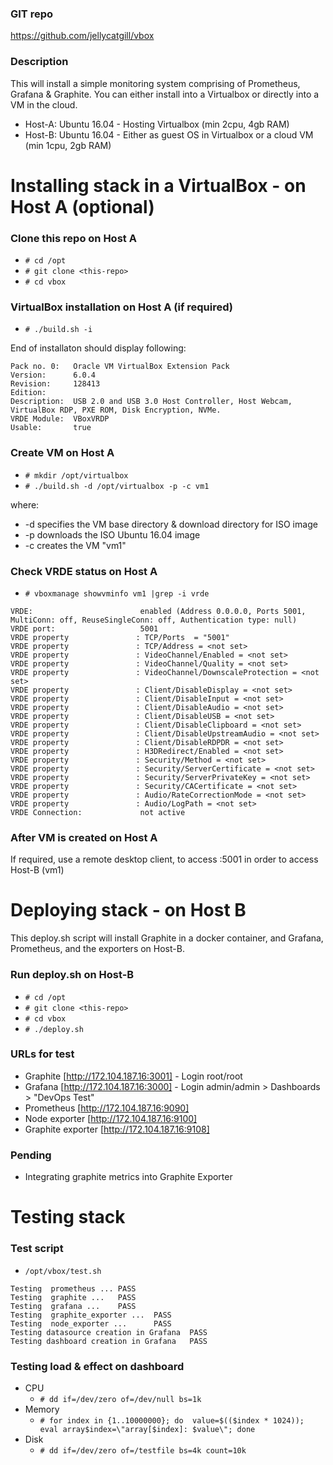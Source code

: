 ### GIT repo

https://github.com/jellycatgill/vbox

### Description
This will install a simple monitoring system comprising of Prometheus, Grafana & Graphite.
You can either install into a Virtualbox or directly into a VM in the cloud.

- Host-A: Ubuntu 16.04 - Hosting Virtualbox (min 2cpu, 4gb RAM)
- Host-B: Ubuntu 16.04 - Either as guest OS in Virtualbox or a cloud VM (min 1cpu, 2gb RAM)

# Installing stack in a VirtualBox - on Host A (optional)

### Clone this repo on Host A

- `# cd /opt`
- `# git clone <this-repo>`
- `# cd vbox`

### VirtualBox installation on Host A (if required)

- `# ./build.sh -i`

End of installaton should display following: 
```Extension Packs: 1
Pack no. 0:   Oracle VM VirtualBox Extension Pack
Version:      6.0.4
Revision:     128413
Edition:      
Description:  USB 2.0 and USB 3.0 Host Controller, Host Webcam, VirtualBox RDP, PXE ROM, Disk Encryption, NVMe.
VRDE Module:  VBoxVRDP
Usable:       true 
```

### Create VM on Host A

- `# mkdir /opt/virtualbox`
- `# ./build.sh -d /opt/virtualbox -p -c vm1`

where:
- -d specifies the VM base directory & download directory for ISO image
- -p downloads the ISO Ubuntu 16.04 image
- -c creates the VM "vm1"

### Check VRDE status on Host A

- `# vboxmanage showvminfo vm1 |grep -i vrde`

```
VRDE:                        enabled (Address 0.0.0.0, Ports 5001, MultiConn: off, ReuseSingleConn: off, Authentication type: null)
VRDE port:                   5001
VRDE property               : TCP/Ports  = "5001"
VRDE property               : TCP/Address = <not set>
VRDE property               : VideoChannel/Enabled = <not set>
VRDE property               : VideoChannel/Quality = <not set>
VRDE property               : VideoChannel/DownscaleProtection = <not set>
VRDE property               : Client/DisableDisplay = <not set>
VRDE property               : Client/DisableInput = <not set>
VRDE property               : Client/DisableAudio = <not set>
VRDE property               : Client/DisableUSB = <not set>
VRDE property               : Client/DisableClipboard = <not set>
VRDE property               : Client/DisableUpstreamAudio = <not set>
VRDE property               : Client/DisableRDPDR = <not set>
VRDE property               : H3DRedirect/Enabled = <not set>
VRDE property               : Security/Method = <not set>
VRDE property               : Security/ServerCertificate = <not set>
VRDE property               : Security/ServerPrivateKey = <not set>
VRDE property               : Security/CACertificate = <not set>
VRDE property               : Audio/RateCorrectionMode = <not set>
VRDE property               : Audio/LogPath = <not set>
VRDE Connection:             not active
```


### After VM is created on Host A

If required, use a remote desktop client, to access <Host-A>:5001 in order to access Host-B (vm1)


# Deploying stack - on Host B

This deploy.sh script will install Graphite in a docker container, and Grafana, Prometheus, and the exporters on Host-B.

### Run deploy.sh on Host-B

- `# cd /opt`
- `# git clone <this-repo>`
- `# cd vbox`
- `# ./deploy.sh`

### URLs for test

- Graphite [http://172.104.187.16:3001] - Login root/root
- Grafana [http://172.104.187.16:3000] - Login admin/admin > Dashboards > "DevOps Test" 
- Prometheus [http://172.104.187.16:9090]
- Node exporter [http://172.104.187.16:9100]
- Graphite exporter [http://172.104.187.16:9108]

### Pending
- Integrating graphite metrics into Graphite Exporter

# Testing stack

### Test script

- `/opt/vbox/test.sh`
```
Testing  prometheus ... PASS
Testing  graphite ...   PASS
Testing  grafana ...    PASS
Testing  graphite_exporter ...  PASS
Testing  node_exporter ...      PASS
Testing datasource creation in Grafana  PASS
Testing dashboard creation in Grafana   PASS
```

### Testing load & effect on dashboard

- CPU
  - `# dd if=/dev/zero of=/dev/null bs=1k`
- Memory
  - `# for index in {1..10000000}; do  value=$(($index * 1024)); eval array$index=\"array[$index]: $value\"; done`
- Disk
  - `# dd if=/dev/zero of=/testfile bs=4k count=10k`

